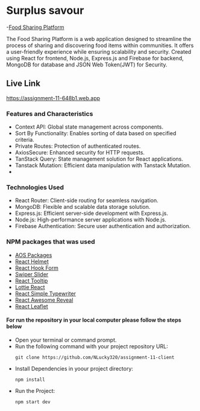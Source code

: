 # Surplus savour

-[Food Sharing Platform](https://assignment-11-648b1.web.app/)

The Food Sharing Platform is a web application designed to streamline the process of sharing and discovering food items within communities. It offers a user-friendly experience while ensuring scalability and security. Created using React for frontend, Node.js, Express.js and Firebase for backend, MongoDB for database and JSON Web Token(JWT) for Security.

## Live Link

https://assignment-11-648b1.web.app

### Features and Characteristics
 - Context API: Global state management across components.
 -  Sort By Functionality: Enables sorting of data based on specified criteria.
 - Private Routes: Protection of authenticated routes.
 - AxiosSecure: Enhanced security for HTTP requests.
 - TanStack Query: State management solution for React applications.
 - Tanstack Mutation: Efficient data manipulation with Tanstack Mutation.
 - 
### Technologies Used
-  React Router: Client-side routing for seamless navigation.
- MongoDB: Flexible and scalable data storage solution.
- Express.js: Efficient server-side development with Express.js.
- Node.js: High-performance server applications with Node.js.
- Firebase Authentication: Secure user authentication and authorization.


### NPM packages that was used

- [AOS Packages](https://michalsnik.github.io/aos)
- [React Helmet](https://www.npmjs.com/package/react-helmet)
- [React Hook Form](https://react-hook-form.com)
- [Swiper Slider](https://swiperjs.com)
- [React Tooltip](https://react-tooltip.com)
- [Lottie React](https://www.npmjs.com/package/lottie-react)
- [React Simple Typewriter](https://www.npmjs.com/package/react-simple-typewriter)
- [React Awesome Reveal](https://www.npmjs.com/package/react-awesome-reveal)
- [React Leaflet](https://www.npmjs.com/package/react-leaflet)

#### For run the repository in your local computer please follow the steps below
- Open your terminal or command prompt.
- Run the following command with your project repository URL: <pre>`git clone https://github.com/NLucky320/assignment-11-client`</pre> 
- Install Dependencies in yoour project directory:  <pre>`npm install`</pre>
- Run the Project: <pre>`npm start dev`</pre> 
